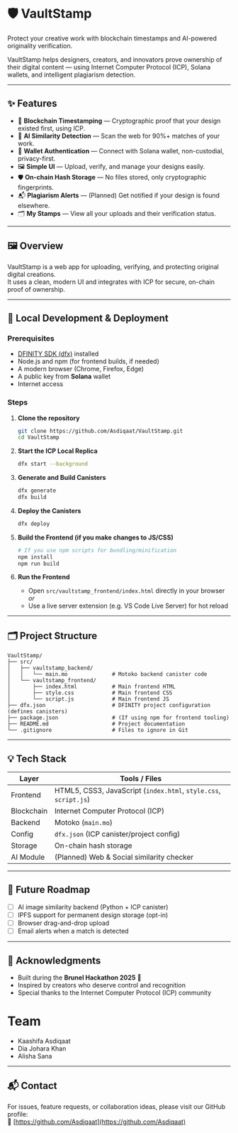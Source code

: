 # 🛡️ VaultStamp

Protect your creative work with blockchain timestamps and AI-powered originality verification.

VaultStamp helps designers, creators, and innovators prove ownership of their digital content — using Internet Computer Protocol (ICP), Solana wallets, and intelligent plagiarism detection.

---

## ✨ Features

- 🔏 **Blockchain Timestamping** — Cryptographic proof that your design existed first, using ICP.
- 🧠 **AI Similarity Detection** — Scan the web for 90%+ matches of your work.
- 🔐 **Wallet Authentication** — Connect with Solana wallet, non-custodial, privacy-first.
- 🖼️ **Simple UI** — Upload, verify, and manage your designs easily.
- 🛡️ **On-chain Hash Storage** — No files stored, only cryptographic fingerprints.
- 📬 **Plagiarism Alerts** — (Planned) Get notified if your design is found elsewhere.
- 🗂️ **My Stamps** — View all your uploads and their verification status.

---

## 🖼️ Overview

VaultStamp is a web app for uploading, verifying, and protecting original digital creations.  
It uses a clean, modern UI and integrates with ICP for secure, on-chain proof of ownership.

---

## 🚀 Local Development & Deployment

### Prerequisites

- [DFINITY SDK (dfx)](https://internetcomputer.org/docs/current/developer-docs/setup/sdk-installation/) installed
- Node.js and npm (for frontend builds, if needed)
- A modern browser (Chrome, Firefox, Edge)
- A public key from **Solana** wallet
- Internet access

### Steps

1. **Clone the repository**
    ```bash
    git clone https://github.com/Asdiqaat/VaultStamp.git
    cd VaultStamp
    ```

2. **Start the ICP Local Replica**
    ```bash
    dfx start --background
    ```

3. **Generate and Build Canisters**
    ```bash
    dfx generate
    dfx build
    ```

4. **Deploy the Canisters**
    ```bash
    dfx deploy
    ```

5. **Build the Frontend (if you make changes to JS/CSS)**
    ```bash
    # If you use npm scripts for bundling/minification
    npm install
    npm run build
    ```

6. **Run the Frontend**
    - Open `src/vaultstamp_frontend/index.html` directly in your browser  
      *or*  
    - Use a live server extension (e.g. VS Code Live Server) for hot reload

---

## 🗂️ Project Structure

```
VaultStamp/
├── src/
│   ├── vaultstamp_backend/
│   │   └── main.mo              # Motoko backend canister code
│   └── vaultstamp_frontend/
│       ├── index.html           # Main frontend HTML
│       ├── style.css            # Main frontend CSS
│       └── script.js            # Main frontend JS
├── dfx.json                     # DFINITY project configuration (defines canisters)
├── package.json                 # (If using npm for frontend tooling)
├── README.md                    # Project documentation
└── .gitignore                   # Files to ignore in Git
```

---

## 💡 Tech Stack

| Layer       | Tools / Files                        |
|-------------|-------------------------------------|
| Frontend    | HTML5, CSS3, JavaScript (`index.html`, `style.css`, `script.js`) |
| Blockchain  | Internet Computer Protocol (ICP)    |
| Backend     | Motoko (`main.mo`)                  |
| Config      | `dfx.json` (ICP canister/project config) |
| Storage     | On-chain hash storage               |
| AI Module   | (Planned) Web & Social similarity checker |

---

## 🎯 Future Roadmap

- [ ] AI image similarity backend (Python + ICP canister)
- [ ] IPFS support for permanent design storage (opt-in)
- [ ] Browser drag-and-drop upload
- [ ] Email alerts when a match is detected

---

## 🙌 Acknowledgments

- Built during the **Brunel Hackathon 2025** 🥈
- Inspired by creators who deserve control and recognition  
- Special thanks to the Internet Computer Protocol (ICP) community


# Team
- Kaashifa Asdiqaat
- Dia Johara Khan
- Alisha Sana

---

## 📬 Contact

For issues, feature requests, or collaboration ideas, please visit our GitHub profile:  
🔗 [https://github.com/Asdiqaat](https://github.com/Asdiqaat)
